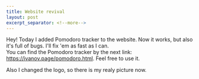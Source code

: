 ```yaml
---
title: Website revival
layout: post
excerpt_separator: <!--more-->
---
```

Hey! Today I added Pomodoro tracker to the website. Now it works, but also it's full of bugs. 
I'll fix 'em as fast as I can. <!--more-->  
You can find the Pomodoro tracker by the next link: https://ivanov.page/pomodoro.html. Feel free to use it.

Also I changed the logo, so there is my realy picture now.
